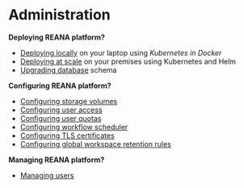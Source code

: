 # Administration

**Deploying REANA platform?**

- [Deploying locally](deployment/deploying-locally) on your laptop using _Kubernetes in Docker_
- [Deploying at scale](deployment/deploying-at-scale) on your premises using Kubernetes and Helm
- [Upgrading database](deployment/upgrading-db) schema

**Configuring REANA platform?**

- [Configuring storage volumes](configuration/configuring-storage-volumes)
- [Configuring user access](configuration/configuring-access)
- [Configuring user quotas](configuration/configuring-user-quotas)
- [Configuring workflow scheduler](configuration/configuring-scheduler)
- [Configuring TLS certificates](configuration/configuring-tls-certificates)
- [Configuring global workspace retention rules](configuration/configuring-global-workspace-retention-rules)

**Managing REANA platform?**

- [Managing users](management/managing-users)
